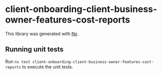 # client-onboarding-client-business-owner-features-cost-reports

This library was generated with [Nx](https://nx.dev).

## Running unit tests

Run `nx test client-onboarding-client-business-owner-features-cost-reports` to execute the unit tests.
